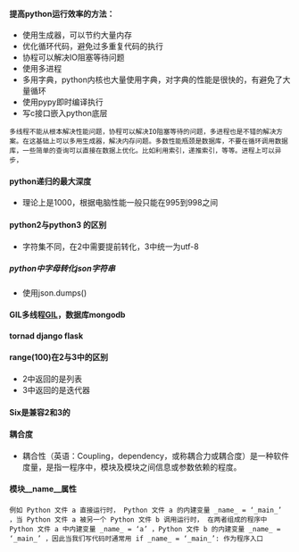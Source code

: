 #### 提高python运行效率的方法：

- 使用生成器，可以节约大量内存
- 优化循环代码，避免过多重复代码的执行
- 协程可以解决IO阻塞等待问题
- 使用多进程
- 多用字典，python内核也大量使用字典，对字典的性能是很快的，有避免了大量循环
- 使用pypy即时编译执行
- 写c接口嵌入python底层

```
多线程不能从根本解决性能问题，协程可以解决IO阻塞等待的问题，多进程也是不错的解决方案。在这基础上可以多用生成器，解决内存问题。多数性能瓶颈是数据库，不要在循环调用数据库，一些简单的查询可以直接在数据上优化。比如利用索引，递推索引，等等。进程上可以异步，
```

#### python递归的最大深度

- 理论上是1000，根据电脑性能一般只能在995到998之间

#### python2与python3 的区别

- 字符集不同，在2中需要提前转化，3中统一为utf-8

##### python中字母转化json字符串

- 使用json.dumps()

#### GIL多线程[GIL](https://zhuanlan.zhihu.com/p/76343641)，数据库mongodb 

#### tornad  django flask

#### range(100)在2与3中的区别

- 2中返回的是列表
- 3中返回的是迭代器

#### Six是兼容2和3的

#### 耦合度

- 耦合性（英语：Coupling，dependency，或称耦合力或耦合度）是一种软件度量，是指一程序中，模块及模块之间信息或参数依赖的程度。



#### 模块__name__属性

```
例如 Python 文件 a 直接运行时， Python 文件 a 的内建变量 _name_ = ‘_main_’ ，当 Python 文件 a 被另一个 Python 文件 b 调用运行时， 在两者组成的程序中 Python 文件 a 中内建变量 _name_ = ‘a’ ，Python 文件 b 的内建变量 _name_ = ‘_main_’ ，因此当我们写代码时通常用 if _name_ = ‘_main_’: 作为程序入口
```

